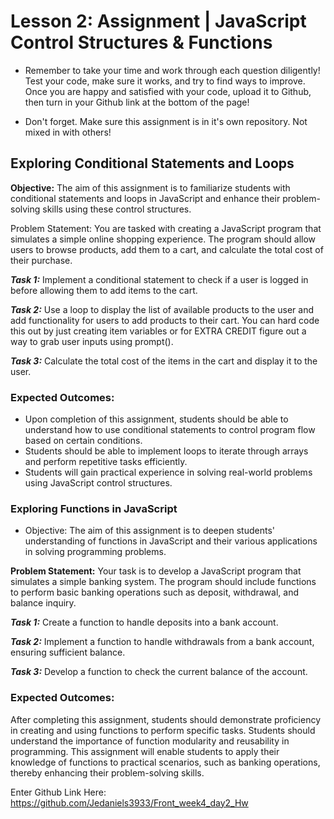 # Lesson 2: Assignment | JavaScript Control Structures & Functions
- Remember to take your time and work through each question diligently! Test your code, make sure it works, and try to find ways to improve. Once you are happy and satisfied with your code, upload it to Github, then turn in your Github link at the bottom of the page!

- Don't forget. Make sure this assignment is in it's own repository. Not mixed in with others!

## **Exploring Conditional Statements and Loops**
**Objective:** 
The aim of this assignment is to familiarize students with conditional statements and loops in JavaScript and enhance their problem-solving skills using these control structures.

Problem Statement: You are tasked with creating a JavaScript program that simulates a simple online shopping experience. The program should allow users to browse products, add them to a cart, and calculate the total cost of their purchase.

***Task 1:*** Implement a conditional statement to check if a user is logged in before allowing them to add items to the cart.

***Task 2:*** Use a loop to display the list of available products to the user and add functionality for users to add products to their cart. You can hard code this out by just creating item variables or for EXTRA CREDIT figure out a way to grab user inputs using prompt(). 

***Task 3:*** Calculate the total cost of the items in the cart and display it to the user.

### Expected Outcomes:

- Upon completion of this assignment, students should be able to understand how to use conditional statements to control program flow based on certain conditions.
- Students should be able to implement loops to iterate through arrays and perform repetitive tasks efficiently.
- Students will gain practical experience in solving real-world problems using JavaScript control structures.





### Exploring Functions in JavaScript
- Objective: The aim of this assignment is to deepen students' understanding of functions in JavaScript and their various applications in solving programming problems.

**Problem Statement:** Your task is to develop a JavaScript program that simulates a simple banking system. The program should include functions to perform basic banking operations such as deposit, withdrawal, and balance inquiry.

***Task 1:*** Create a function to handle deposits into a bank account.

***Task 2:*** Implement a function to handle withdrawals from a bank account, ensuring sufficient balance.

***Task 3:*** Develop a function to check the current balance of the account.

### Expected Outcomes:

After completing this assignment, students should demonstrate proficiency in creating and using functions to perform specific tasks.
Students should understand the importance of function modularity and reusability in programming.
This assignment will enable students to apply their knowledge of functions to practical scenarios, such as banking operations, thereby enhancing their problem-solving skills.

Enter Github Link Here:     https://github.com/Jedaniels3933/Front_week4_day2_Hw
